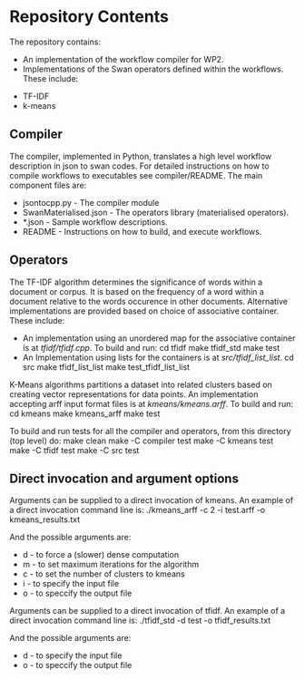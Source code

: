 Repository Contents
==============

The repository contains:
* An implementation of the workflow compiler for WP2. 
* Implementations of the Swan operators defined within the workflows.  These include:
-	TF-IDF
-	k-means

Compiler
--------------

The compiler, implemented in Python, translates a high level workflow description in json to swan codes.  For detailed instructions on how to compile workflows to executables see compiler/README.  The main component files are:
- jsontocpp.py - The compiler module
- SwanMaterialised.json - The operators library (materialised operators).
- *.json - Sample workflow descriptions.
- README - Instructions on how to build, and execute workflows.

Operators
--------------

The TF-IDF algorithm determines the significance of words within a document or corpus.  It is based on the frequency of a word within a document relative to the words occurence in other documents.  Alternative implementations are provided based on choice of associative container.  These include:
- An implementation using an unordered map for the associative container is at *tfidf/tfidf.cpp*. To build and run:
    cd tfidf
    make tfidf_std
    make test
- An Implementation using lists for the containers is at *src/tfidf_list_list*.
    cd src
    make tfidf_list_list
    make test_tfidf_list_list

K-Means algorithms partitions a dataset into related clusters based on creating vector representations for data points.  An implementation accepting arff input format files is at *kmeans/kmeans.arff*. To build and run:
    cd kmeans
    make kmeans_arff
    make test

To build and run tests for all the compiler and operators,  from this directory (top level) do:
    make clean
    make -C compiler test
    make -C kmeans test
    make -C tfidf test
    make -C src test


Direct invocation and argument options
--------------
Arguments can be supplied to a direct invocation of kmeans.  An example of a direct invocation command line is:
    ./kmeans_arff -c 2 -i test.arff -o kmeans_results.txt

And the possible arguments are:
 - d \- to force a (slower) dense computation
 - m \- to set maximum iterations for the algorithm
 - c \- to set the number of clusters to kmeans
 - i \- to specify the input file
 - o \- to speccify the output file
 
Arguments can be supplied to a direct invocation of tfidf.  An example of a direct invocation command line is:
    ./tfidf_std -d test -o tfidf_results.txt

And the possible arguments are:
 - d \- to specify the input file
 - o \- to speccify the output file
